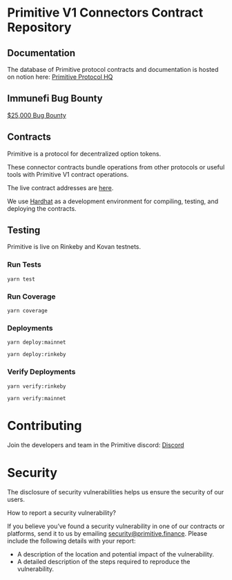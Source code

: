 # Primitive V1 Connectors Contract Repository

## Documentation

The database of Primitive protocol contracts and documentation is hosted on notion here: [Primitive Protocol HQ](https://www.notion.so/primitivefi/Primitive-Protocol-HQ-fc081b939bb04e2a90ccaebf36faa78e)

## Immunefi Bug Bounty

[\$25,000 Bug Bounty](https://immunefi.com/bounty/primitive/)

## Contracts

Primitive is a protocol for decentralized option tokens.

These connector contracts bundle operations from other protocols or useful tools with Primitive V1 contract operations.

The live contract addresses are [here](https://www.notion.so/primitivefi/dc3b883ff9d94044b6738701b2826f7a?v=9e56507d430d4f4fb1939242cfb23736).

We use [Hardhat](https://hardhat.org) as a development environment for compiling, testing, and deploying the contracts.

## Testing

Primitive is live on Rinkeby and Kovan testnets.

### Run Tests

`yarn test`

### Run Coverage

`yarn coverage`

### Deployments

`yarn deploy:mainnet`

`yarn deploy:rinkeby`

### Verify Deployments

`yarn verify:rinkeby`

`yarn verify:mainnet`

# Contributing

Join the developers and team in the Primitive discord: [Discord](https://discord.gg/JBM6APT)

# Security

The disclosure of security vulnerabilities helps us ensure the security of our users.

How to report a security vulnerability?

If you believe you’ve found a security vulnerability in one of our contracts or platforms, send it to us by emailing security@primitive.finance. Please include the following details with your report:

- A description of the location and potential impact of the vulnerability.
- A detailed description of the steps required to reproduce the vulnerability.
